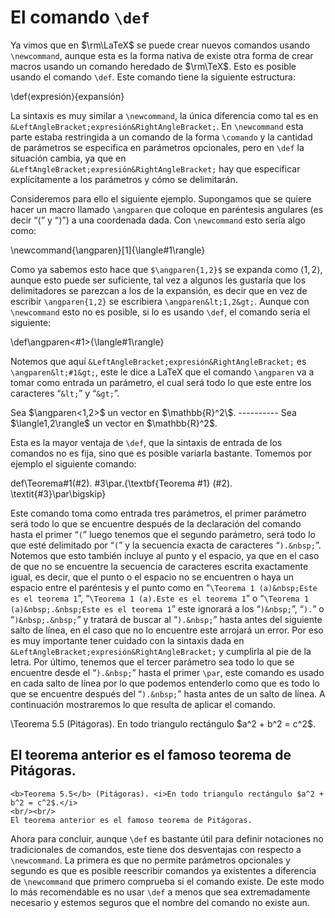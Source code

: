 # El comando `\def`


Ya vimos que en $\rm\LaTeX$ se puede crear nuevos comandos usando `\newcommand`, aunque esta es la forma nativa de existe otra forma de crear macros usando un comando heredado de $\rm\TeX$. Esto es posible usando el comando `\def`.
Este comando tiene la siguiente estructura:


<qx-ds-code>
\def&LeftAngleBracket;expresión&RightAngleBracket;{expansión}
</qx-ds-code>
  

La sintaxis es muy similar a `\newcommand`, la única diferencia como tal es en `&LeftAngleBracket;expresión&RightAngleBracket;`. En `\newcommand` esta parte estaba restringida a un comando de la forma `\comando` y la cantidad de parámetros se especifica en parámetros opcionales, pero en `\def` la situación cambia, ya que en `&LeftAngleBracket;expresión&RightAngleBracket;` hay que especificar explícitamente a los parámetros y cómo se delimitarán.

  

Consideremos para ello el siguiente ejemplo. Supongamos que se quiere hacer un macro llamado `\angparen` que coloque en paréntesis angulares (es decir “&LeftAngleBracket;” y “&RightAngleBracket;”) a una coordenada dada. Con `\newcommand` esto sería algo como:

  
<qx-ds-code>
\newcommand{\angparen}[1]{\langle#1\rangle}
</qx-ds-code>
  

Como ya sabemos esto hace que `$\angparen{1,2}$` se expanda como $\langle1,2\rangle$, aunque esto puede ser suficiente, tal vez a algunos les gustaría que los delimitadores se parezcan a los de la expansión, es decir que en vez de escribir `\angparen{1,2}` se escribiera `\angparen&lt;1,2&gt;`. Aunque con `\newcommand` esto no es posible, si lo es usando `\def`, el comando sería el siguiente:

  
<qx-ds-code>
\def\angparen&lt;#1&gt;{\langle#1\rangle}
</qx-ds-code>
  

Notemos que aquí `&LeftAngleBracket;expresión&RightAngleBracket;` es `\angparen&lt;#1&gt;`, este le dice a LaTeX que el comando `\angparen` va a tomar como entrada un parámetro, el cual será todo lo que este entre los caracteres “`&lt;`” y “`&gt;`”.


<qx-example-table>
Sea $\angparen&lt;1,2&gt;$ un vector en $\mathbb{R}^2\$.
----------
    Sea $\langle1,2\rangle$ un vector en $\mathbb{R}^2$.
</qx-example-table>

  

Esta es la mayor ventaja de `\def`, que la sintaxis de entrada de los comandos no es fija, sino que es posible variarla bastante. Tomemos por ejemplo el siguiente comando:

  
<qx-ds-code>
def\Teorema#1(#2).&nbsp;#3\par.{\textbf{Teorema #1} (#2). \textit{#3}\par\bigskip}
</qx-ds-code>
  

Este comando toma como entrada tres parámetros, el primer parámetro será todo lo que se encuentre después de la declaración del comando hasta el primer “`(`” luego tenemos que el segundo parámetro, será todo lo que esté delimitado por “`(`” y la secuencia exacta de caracteres “`).&nbsp;`”. Notemos que esto también incluye al punto y el espacio, ya que en el caso de que no se encuentre la secuencia de caracteres escrita exactamente igual, es decir, que el punto o el espacio no se encuentren o haya un espacio entre el paréntesis y el punto como en “`\Teorema 1 (a)&nbsp;Este es el teorema 1`”, “`\Teorema 1 (a).Este es el teorema 1`” o “`\Teorema 1 (a)&nbsp;.&nbsp;Este es el teorema 1`” este ignorará a los “`)&nbsp;`”, “`).`” o “`)&nbsp;.&nbsp;`” y tratará de buscar al “`).&nbsp;`” hasta antes del siguiente salto de línea, en el caso que no lo encuentre este arrojará un error. Por eso es muy importante tener cuidado con la sintaxis dada en `&LeftAngleBracket;expresión&RightAngleBracket;` y cumplirla al pie de la letra. Por último, tenemos que el tercer parámetro sea todo lo que se encuentre desde el “`).&nbsp;`” hasta el primer `\par`, este comando es usado en cada salto de línea por lo que podemos entenderlo como que es todo lo que se encuentre después del
“`).&nbsp;`” hasta antes de un salto de línea. A continuación mostraremos lo que
resulta de aplicar el comando.


<qx-example-table>
\Teorema 5.5 (Pitágoras).&nbsp;En todo triangulo rectángulo $a^2 + b^2 = c^2$.

El teorema anterior es el famoso teorema de Pitágoras.
----------
    <b>Teorema 5.5</b> (Pitágoras). <i>En todo triangulo rectángulo $a^2 + b^2 = c^2$.</i>
    <br/><br/>
    El teorema anterior es el famoso teorema de Pitágoras.
<qx-example-table>
  

Ahora para concluir, aunque `\def` es bastante útil para definir notaciones no tradicionales de comandos, este tiene dos desventajas con respecto a `\newcommand`. La primera es que no permite parámetros opcionales y segundo es que es posible reescribir comandos ya existentes a diferencia de `\newcommand` que primero comprueba si el comando existe. De este modo lo más recomendable es no usar `\def` a menos que sea extremadamente necesario y estemos seguros que el nombre del comando no existe aun.